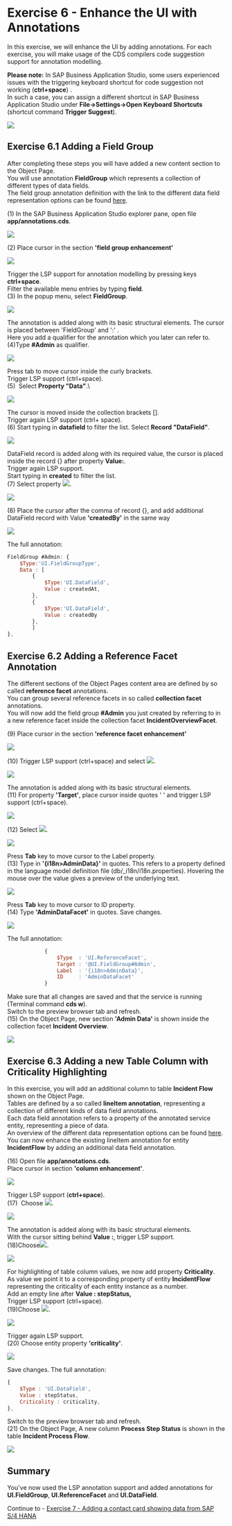 # Exercise 6 - Enhance the UI with Annotations

In this exercise, we will enhance the UI by adding annotations. For each exercise, you will make usage of the CDS compilers
code suggestion support for annotation modelling.

**Please note:** In SAP Business Application Studio, some users experienced issues with the triggering keyboard shortcut for code suggestion not working (**ctrl+space**) .\
In such a case, you can assign a different shortcut in SAP Business Application Studio under **File->Settings->Open Keyboard Shortcuts** (shortcut command **Trigger Suggest**).

![](./images/image0.png)

## Exercise 6.1 Adding a Field Group

After completing these steps you will have added a new content section to the Object Page.\
You will use annotation **FieldGroup** which represents a collection of different types of data fields.\
The field group annotation definition with the link to the different data field representation options can be found [here](https://github.com/SAP/odata-vocabularies/blob/master/vocabularies/UI.md#FieldGroupType).

(1) In the SAP Business Application Studio explorer pane, open file **app/annotations.cds**.

![](./images/image1.png)

(2) Place cursor in the section **'field group enhancement'**

![](./images/image3.png)

Trigger the LSP support for annotation modelling by pressing keys **ctrl+space**.\
Filter the available menu entries by typing **field**.\
(3) In the popup menu, select **FieldGroup**.

![](./images/image4.png)

The annotation is added along with its basic structural elements. The cursor is placed between 'FieldGroup' and ':' .\
Here you add a qualifier for the annotation which you later can refer to.\
(4)Type **#Admin** as qualifier.

![](./images/image6.png)

Press tab to move cursor inside the curly brackets.\
Trigger LSP support (ctrl+space).\
(5)  Select **Property "Data"**.\ 

![](./images/image7.png)

The cursor is moved inside the collection brackets [].\
Trigger again LSP support (ctrl+ space).\
(6) Start typing in **datafield** to filter the list. Select **Record "DataField"**.

![](./images/image8.png)

DataField record is added along with its required value, the cursor is placed inside the record {} after property **Value:**.\
Trigger again LSP support.\
Start typing in **created** to filter the list.\
(7) Select property ![](./images/image10.png).

![](./images/image9.png)

(8) Place the cursor after the comma of record {}, and add additional DataField record with Value **'createdBy'** in the same way

![](./images/image11.png)

The full annotation:

```js
FieldGroup #Admin: {
    $Type:'UI.FieldGroupType',
    Data : [
        {
            $Type:'UI.DataField',
            Value : createdAt,
        },
        {
            $Type:'UI.DataField',
            Value : createdBy
        },
        ]
},
```

## Exercise 6.2 Adding a Reference Facet Annotation

The different sections of the Object Pages content area are defined by so called **reference facet** annotations.\
You can group several reference facets in so called **collection facet** annotations.\
You will now add the field group **#Admin** you just created by referring to in a new reference facet inside the  collection facet **IncidentOverviewFacet**.

(9) Place cursor in the section **'reference facet enhancement'**

![](./images/image12.png)

(10) Trigger LSP support (ctrl+space) and select ![](./images/image14.png).

![](./images/image13.png)

The annotation is added along with its basic structural elements.\
(11) For property **'Target'**, place cursor inside quotes ' ' and trigger LSP support (ctrl+space).

![](./images/image15.png)

(12) Select ![](./images/image17.png).

![](./images/image16.png)

Press **Tab** key to move cursor to the Label property.\
(13) Type in **'{i18n\>AdminData}'** in quotes. This refers to a property defined in the language model definition file (db/_i18n/i18n.properties). Hovering the mouse over the value gives a preview of the underlying text.

![](./images/image19.png)

Press **Tab** key to move cursor to ID property.\
(14) Type **'AdminDataFacet'** in quotes. Save changes.

![](./images/image20.png)

The full annotation:
```js
            {
                $Type  : 'UI.ReferenceFacet',
                Target : '@UI.FieldGroup#Admin',
                Label  : '{i18n>AdminData}',
                ID     : 'AdminDataFacet'
            }
```

Make sure that all changes are saved and that the service is running (Terminal command **cds w**).\
Switch to the preview browser tab and refresh.\
(15) On the Object Page, new section **'Admin Data'** is shown inside the collection facet **Incident Overview**.

![](./images/image21.png)

## Exercise 6.3 Adding a new Table Column with Criticality Highlighting

In this exercise, you will add an additional column to table **Incident Flow** shown on the Object Page.\
Tables are defined by a so called **lineItem annotation**, representing a collection of different kinds of data field annotations.\
Each data field annotation refers to a property of the annotated service entity, representing a piece of data.\
An overview of the different data representation options can be found [here](https://github.com/SAP/odata-vocabularies/blob/master/vocabularies/UI.md#DataFieldAbstract).\
You can now enhance the existing lineItem annotation for entity **IncidentFlow** by adding an additional data field annotation.

(16) Open file **app/annotations.cds**.\
Place cursor in section **'column enhancement'**.

![](./images/image22.png)

Trigger LSP support (**ctrl+space**).\
(17)  Choose ![](./images/image24.png).

![](./images/image23.png)

The annotation is added along with its basic structural elements.\
With the cursor sitting behind **Value :**, trigger LSP support.\
(18)Choose![](./images/image26.png).

![](./images/image25.png)

For highlighting of table column values, we now add property **Criticality**.\
As value we point it to a corresponding property of entity **IncidentFlow** representing the criticality of each entity instance as a number.\
Add an empty line after **Value : stepStatus,**\
Trigger LSP support (ctrl+space).\
(19)Choose ![](./images/image28.png).

![](./images/image27.png)

Trigger again LSP support.\
(20) Choose entity property **'criticality'**.

![](./images/image29.png)

Save changes.
The full annotation:
```js
{
    $Type : 'UI.DataField',
    Value : stepStatus,
    Criticality : criticality,
},
```

Switch to the preview browser tab and refresh.\
(21) On the Object Page, A new column **Process Step Status** is shown
in the table **Incident Process Flow**.

![](./images/image31.png)

## Summary

You've now used the LSP annotation support and added annotations for
**UI.FieldGroup**, **UI.ReferenceFacet** and **UI.DataField**.

Continue to - [Exercise 7 - Adding a contact card showing data from SAP S/4 HANA ](../ex7/README.md)